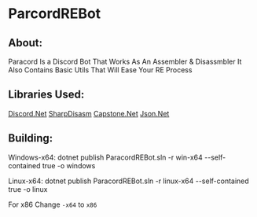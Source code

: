 # ParcordREBot

About:
------
Paracord Is a Discord Bot That Works As An Assembler & Disassmbler It Also Contains Basic Utils That Will Ease Your RE Process

Libraries Used: 
---------------
[Discord.Net](https://github.com/discord-net/Discord.Net) [SharpDisasm](https://github.com/spazzarama/SharpDisasm) [Capstone.Net](https://github.com/9ee1/Capstone.NET) [Json.Net](https://www.newtonsoft.com/json)

Building:
---------

Windows-x64: dotnet publish ParacordREBot.sln -r win-x64 --self-contained true -o windows 

Linux-x64: dotnet publish ParacordREBot.sln -r linux-x64 --self-contained true -o linux

For x86 Change `-x64` to `x86`

